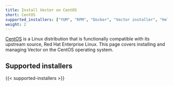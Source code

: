 ```yaml
---
title: Install Vector on CentOS
short: CentOS
supported_installers: ["YUM", "RPM", "Docker", "Vector installer", "Helm"]
weight: 2
---
```


[CentOS] is a Linux distribution that is functionally compatible with its upstream source, Red Hat Enterprise Linux. This page covers installing and managing Vector on the CentOS operating system.

## Supported installers

{{< supported-installers >}}

[centos]: https://www.centos.org

